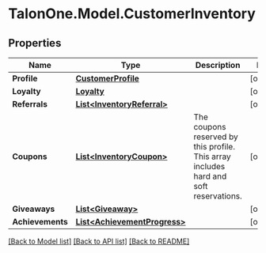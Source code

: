 # TalonOne.Model.CustomerInventory
## Properties

Name | Type | Description | Notes
------------ | ------------- | ------------- | -------------
**Profile** | [**CustomerProfile**](CustomerProfile.md) |  | [optional] 
**Loyalty** | [**Loyalty**](Loyalty.md) |  | [optional] 
**Referrals** | [**List&lt;InventoryReferral&gt;**](InventoryReferral.md) |  | [optional] 
**Coupons** | [**List&lt;InventoryCoupon&gt;**](InventoryCoupon.md) | The coupons reserved by this profile. This array includes hard and soft reservations.  | [optional] 
**Giveaways** | [**List&lt;Giveaway&gt;**](Giveaway.md) |  | [optional] 
**Achievements** | [**List&lt;AchievementProgress&gt;**](AchievementProgress.md) |  | [optional] 

[[Back to Model list]](../README.md#documentation-for-models) [[Back to API list]](../README.md#documentation-for-api-endpoints) [[Back to README]](../README.md)

